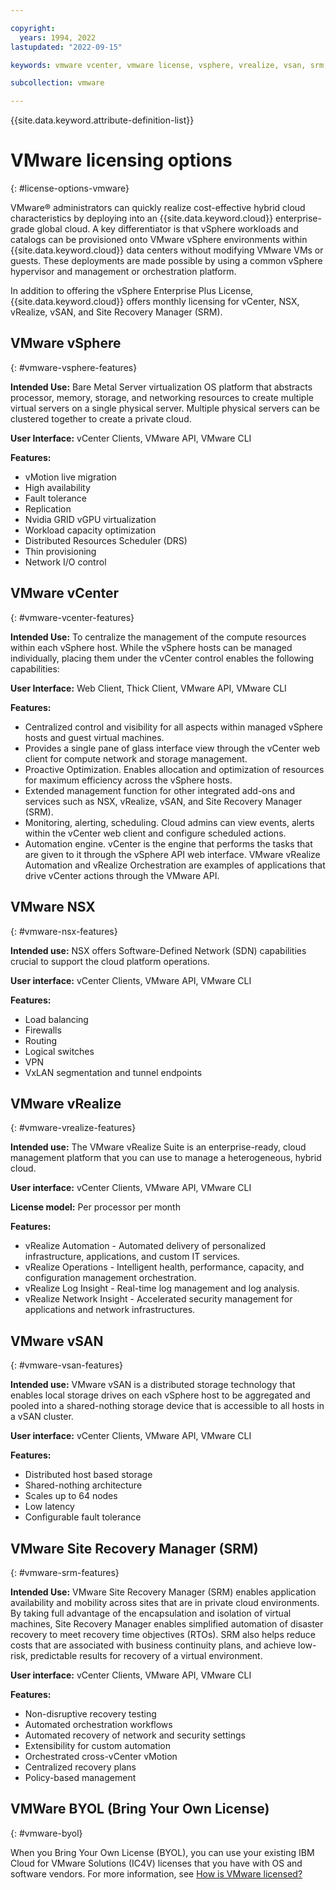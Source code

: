 ```yaml
---

copyright:
  years: 1994, 2022
lastupdated: "2022-09-15"

keywords: vmware vcenter, vmware license, vsphere, vrealize, vsan, srm, nsx

subcollection: vmware

---
```


{{site.data.keyword.attribute-definition-list}}

# VMware licensing options 
{: #license-options-vmware}

VMware&reg; administrators can quickly realize cost-effective hybrid cloud characteristics by deploying into an {{site.data.keyword.cloud}} enterprise-grade global cloud. A key differentiator is that vSphere workloads and catalogs can be provisioned onto VMware vSphere environments within {{site.data.keyword.cloud}} data centers without modifying VMware VMs or guests. These deployments are made possible by using a common vSphere hypervisor and management or orchestration platform.

In addition to offering the vSphere Enterprise Plus License, {{site.data.keyword.cloud}} offers monthly licensing for vCenter, NSX, vRealize, vSAN, and Site Recovery Manager (SRM).

## VMware vSphere
{: #vmware-vsphere-features}

**Intended Use:** Bare Metal Server virtualization OS platform that abstracts processor, memory, storage, and networking resources to create multiple virtual servers on a single physical server. Multiple physical servers can be clustered together to create a private cloud.

**User Interface:** vCenter Clients, VMware API, VMware CLI

**Features:**
* vMotion live migration
* High availability
* Fault tolerance
* Replication
* Nvidia GRID vGPU virtualization
* Workload capacity optimization
* Distributed Resources Scheduler (DRS)
* Thin provisioning
* Network I/O control

## VMware vCenter
{: #vmware-vcenter-features}

**Intended Use:** To centralize the management of the compute resources within each vSphere host. While the vSphere hosts can be managed individually, placing them under the vCenter control enables the following capabilities:

**User Interface:** Web Client, Thick Client, VMware API, VMware CLI

**Features:**
* Centralized control and visibility for all aspects within managed vSphere hosts and guest virtual machines.
* Provides a single pane of glass interface view through the vCenter web client for compute network and storage management.
* Proactive Optimization. Enables allocation and optimization of resources for maximum efficiency across the vSphere hosts.
* Extended management function for other integrated add-ons and services such as NSX, vRealize, vSAN, and Site Recovery Manager (SRM).
* Monitoring, alerting, scheduling. Cloud admins can view events, alerts within the vCenter web client and configure scheduled actions.
* Automation engine. vCenter is the engine that performs the tasks that are given to it through the vSphere API web interface. VMware vRealize Automation and vRealize Orchestration are examples of applications that drive vCenter actions through the VMware API.

## VMware NSX
{: #vmware-nsx-features}

**Intended use:** NSX offers Software-Defined Network (SDN) capabilities crucial to support the cloud platform operations.

**User interface:** vCenter Clients, VMware API, VMware CLI

**Features:**
* Load balancing
* Firewalls
* Routing
* Logical switches
* VPN
* VxLAN segmentation and tunnel endpoints

## VMware vRealize
{: #vmware-vrealize-features}

**Intended use:** The VMware vRealize Suite is an enterprise-ready, cloud management platform that you can use to manage a heterogeneous, hybrid cloud.

**User interface:** vCenter Clients, VMware API, VMware CLI

**License model:** Per processor per month

**Features:**
* vRealize Automation - Automated delivery of personalized infrastructure, applications, and custom IT services.
* vRealize Operations - Intelligent health, performance, capacity, and configuration management orchestration.
* vRealize Log Insight - Real-time log management and log analysis.
* vRealize Network Insight - Accelerated security management for applications and network infrastructures.

## VMware vSAN
{: #vmware-vsan-features}

**Intended use:** VMware vSAN is a distributed storage technology that enables local storage drives on each vSphere host to be aggregated and pooled into a shared-nothing storage device that is accessible to all hosts in a vSAN cluster.

**User interface:** vCenter Clients, VMware API, VMware CLI

**Features:**
* Distributed host based storage
* Shared-nothing architecture
* Scales up to 64 nodes
* Low latency
* Configurable fault tolerance

## VMware Site Recovery Manager (SRM)
{: #vmware-srm-features}

**Intended Use:** VMware Site Recovery Manager (SRM) enables application availability and mobility across sites that are in private cloud environments. By taking full advantage of the encapsulation and isolation of virtual machines, Site Recovery Manager enables simplified automation of disaster recovery to meet recovery time objectives (RTOs). SRM also helps reduce costs that are associated with business continuity plans, and achieve low-risk, predictable results for recovery of a virtual environment.

**User interface:** vCenter Clients, VMware API, VMware CLI

**Features:**
* Non-disruptive recovery testing
* Automated orchestration workflows
* Automated recovery of network and security settings
* Extensibility for custom automation
* Orchestrated cross-vCenter vMotion
* Centralized recovery plans
* Policy-based management

## VMWare BYOL (Bring Your Own License)
{: #vmware-byol}

When you Bring Your Own License (BYOL), you can use your existing IBM Cloud for VMware Solutions (IC4V) licenses that you have with OS and software vendors. For more information, see [How is VMware licensed?](/docs/vmware?topic=vmware-vmware-faq#how-is-vmware-licensed-)

